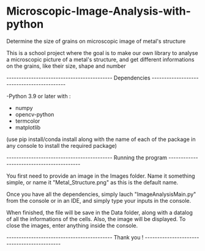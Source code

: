 # Microscopic-Image-Analysis-with-python
Determine the size of grains on microscopic image of metal's structure

This is a school project where the goal is to make our own library to analyse a microscopic picture of a metal's structure, 
and get different informations on the grains, like their size, shape and number

------------------------------------------- Dependencies -------------------------------------------

-Python 3.9 or later with :

  - numpy  
  - opencv-python  
  - termcolor  
  - matplotlib  

(use pip install/conda install along with the name of each of the package in any console to install the required package)


------------------------------------------- Running the program ------------------------------------------

You first need to provide an image in the Images folder. Name it something simple, or name it "Metal_Structure.png" as this is the default name. 

Once you have all the dependencies, simply lauch "ImageAnalysisMain.py" from the console or in an IDE, and simply type your inputs in the console.

When finished, the file will be save in the Data folder, along with a datalog of all the informations of the cells. Also, the image will be displayed.
To close the images, enter anything inside the console.

------------------------------------------- Thank you ! --------------------------------------------
